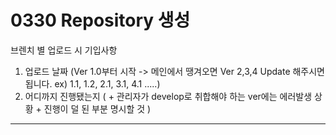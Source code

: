 # 0330 Repository 생성

브렌치 별 업로드 시 기입사항

1. 업로드 날짜 (Ver 1.0부터 시작 -> 메인에서 땡겨오면 Ver 2,3,4 Update 해주시면 됩니다. ex) 1.1, 1.2, 2.1, 3.1, 4.1 .....)
2. 어디까지 진행됐는지 ( + 관리자가 develop로 취합해야 하는 ver에는 에러발생 상황 + 진행이 덜 된 부분 명시할 것 )

<hr>
